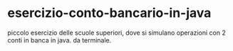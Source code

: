 # esercizio-conto-bancario-in-java
piccolo esercizio delle scuole superiori, dove si simulano operazioni con 2 conti in banca in java. da terminale. 

